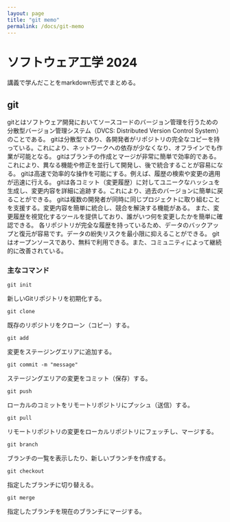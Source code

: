 ```yaml
---
layout: page
title: "git memo"
permalink: /docs/git-memo
---
```


# ソフトウェア工学 2024

講義で学んだことをmarkdown形式でまとめる。

## git
gitとはソフトウェア開発においてソースコードのバージョン管理を行うための分散型バージョン管理システム（DVCS: Distributed Version Control System）のことである。
gitは分散型であり、各開発者がリポジトリの完全なコピーを持っている。これにより、ネットワークへの依存が少なくなり、オフラインでも作業が可能となる。
gitはブランチの作成とマージが非常に簡単で効率的である。これにより、異なる機能や修正を並行して開発し、後で統合することが容易になる。
gitは高速で効率的な操作を可能にする。例えば、履歴の検索や変更の適用が迅速に行える。
gitは各コミット（変更履歴）に対してユニークなハッシュを生成し、変更内容を詳細に追跡する。これにより、過去のバージョンに簡単に戻ることができる。
gitは複数の開発者が同時に同じプロジェクトに取り組むことを支援する。変更内容を簡単に統合し、競合を解決する機能がある。
また、変更履歴を視覚化するツールを提供しており、誰がいつ何を変更したかを簡単に確認できる。
各リポジトリが完全な履歴を持っているため、データのバックアップと復元が容易です。データの紛失リスクを最小限に抑えることができる。
gitはオープンソースであり、無料で利用できる。また、コミュニティによって継続的に改善されている。


### 主なコマンド

```
git init
```
新しいGitリポジトリを初期化する。
```
git clone
```
既存のリポジトリをクローン（コピー）する。
```
git add
```
変更をステージングエリアに追加する。
```
git commit -m "message"
```
ステージングエリアの変更をコミット（保存）する。
```
git push
```
ローカルのコミットをリモートリポジトリにプッシュ（送信）する。
```
git pull
```
リモートリポジトリの変更をローカルリポジトリにフェッチし、マージする。
```
git branch
```
ブランチの一覧を表示したり、新しいブランチを作成する。
```
git checkout
```
指定したブランチに切り替える。
```
git merge
```
指定したブランチを現在のブランチにマージする。
